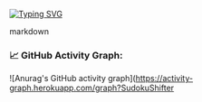 [![Typing SVG](https://readme-typing-svg.herokuapp.com?font=Fira+Code&pause=1000&color=3F9049&width=435&lines=Priv+)](https://git.io/typing-svg)

markdown
### 📈 GitHub Activity Graph:
![Anurag's GitHub activity graph](https://activity-graph.herokuapp.com/graph?SudokuShifter
